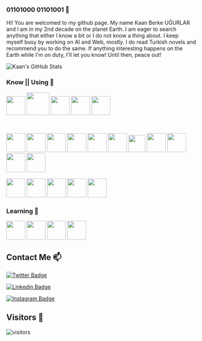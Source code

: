 ### 01101000 01101001 👋

Hi! You are welcomed to my github page. My name Kaan Berke UĞURLAR and I am in my 2nd decade on the planet Earth. I am eager to search anything that either I know a bit or I do not know a thing about. I keep myself busy by working on AI and Web, mostly. I do read Turkish novels and recommend you to do the same. If anything interesting happens on the Earth while I'm on duty, I'll let you know! Until then, peace out!

![Kaan's GitHub Stats](https://github-readme-stats.vercel.app/api?username=kaanberke&show_icons=true)


### Know || Using 🧠

<code><a href="https://www.python.org/" target="_blank"><img height="50" src="https://www.vectorlogo.zone/logos/python/python-ar21.svg"></a></code>
<code><a href="https://www.javascript.com/" target="_blank"><img height="60" src="https://cdn.worldvectorlogo.com/logos/javascript.svg"></a></code>
<code><a href="https://stackoverflow.com/" target="_blank"><img height="50" src="https://www.vectorlogo.zone/logos/stackoverflow/stackoverflow-ar21.svg"></a></code>
<code><a href="https://google.com/" target="_blank"><img height="50" src="https://www.vectorlogo.zone/logos/google/google-ar21.svg"></a></code>
<code><a href="https://www.gnu.org/software/bash/" target="_blank"><img height="50" src="https://www.vectorlogo.zone/logos/gnu_bash/gnu_bash-ar21.svg"></a></code>

<br>

<code><a href="https://www.djangoproject.com/" target="_blank"><img height="50" src="https://www.vectorlogo.zone/logos/djangoproject/djangoproject-ar21.svg"></a></code>
<code><a href="https://www.django-rest-framework.org/" target="_blank"><img height="50" src="https://files.realpython.com/media/djang-rest-framework-logo.37921ea75c09.png"></a></code>
<code><a href="https://www.numpy.org/" target="_blank"><img height="50" src="https://user-images.githubusercontent.com/50221806/86498193-96dbe380-bd39-11ea-8adf-35606778f6a9.png"></a></code>
<code><a href="https://pandas.pydata.org/" target="_blank"><img height="50" src="https://upload.wikimedia.org/wikipedia/commons/e/ed/Pandas_logo.svg"></a></code>
<code><a href="https://scikit-learn.org/" target="_blank"><img height="50" src="https://upload.wikimedia.org/wikipedia/commons/0/05/Scikit_learn_logo_small.svg"></a></code>
<code><a href="https://www.tensorflow.org/" target="_blank"><img height="50" src="https://www.vectorlogo.zone/logos/tensorflow/tensorflow-ar21.svg"></a></code>
<code><a href="https://keras.io/" target="_blank"><img height="45" src="https://keras.io/img/logo.png"></a></code>
<code><a href="https://www.opencv.org/" target="_blank"><img height="50" src="https://www.vectorlogo.zone/logos/opencv/opencv-ar21.svg"></a></code>
<code><a href="https://www.sqlite.org/index.html" target="_blank"><img height="50" src="https://www.vectorlogo.zone/logos/sqlite/sqlite-ar21.svg"></a></code>
<code><a href="https://www.postgresql.org/" target="_blank"><img height="50" src="https://www.vectorlogo.zone/logos/postgresql/postgresql-ar21.svg"></a></code> 
<code><a href="https://www.selenium.dev/" target="_blank"><img height="50" src="https://seeklogo.com/images/S/selenium-logo-DB9103D7CF-seeklogo.com.png"></a></code> 
<br>

<code><a href="https://www.vim.org/" target="_blank"><img height="50" src="https://www.vectorlogo.zone/logos/vim/vim-ar21.svg"></a></code> 
<code><a href="https://code.visualstudio.com" target="_blank"><img height="50" src="https://www.vectorlogo.zone/logos/visualstudio_code/visualstudio_code-ar21.svg"></a></code> 
<code><a href="https://www.jetbrains.com/" target="_blank"><img height="50" src="https://www.vectorlogo.zone/logos/jetbrains/jetbrains-ar21.svg"></a></code> 
<code><a href="https://www.jupyter.org/" target="_blank"><img height="50" src="https://www.vectorlogo.zone/logos/jupyter/jupyter-ar21.svg"></a></code>
<code><a href="https://git-scm.com/" target="_blank"><img height="50" src="https://www.vectorlogo.zone/logos/git-scm/git-scm-ar21.svg"></a></code>


### Learning 📖

<code><a href="https://pytorch.org/" target="_blank"><img height="50" src="https://www.vectorlogo.zone/logos/pytorch/pytorch-ar21.svg"></a></code>
<code><a href="https://fastapi.tiangolo.com/" target="_blank"><img height="50" src="https://fastapi.tiangolo.com/img/logo-margin/logo-teal.png"></a></code>
<code><a href="https://spark.apache.org/" target="_blank"><img height="50" src="https://www.vectorlogo.zone/logos/apache_spark/apache_spark-ar21.svg"></a></code>
<code><a href="https://aws.amazon.com/" target="_blank"><img height="50" src="https://www.vectorlogo.zone/logos/amazon_aws/amazon_aws-ar21.svg"></a></code>


## Contact Me 📫

[![Twitter Badge](https://img.shields.io/twitter/url?color=blue&label=Kaanberke&logo=twitter&style=for-the-badge&url=http%3A%2F%2Ftwitter.com%2Fkaanberkee)](https://www.twitter.com/kaanberkee/)

[![Linkedin Badge](https://img.shields.io/twitter/url?color=lightblue&label=Kaanberke&logo=linkedin&logoColor=lightblue&style=for-the-badge&url=https%3A%2F%2Fwww.linkedin.com%2Fin%2Fkaanberke)](https://www.linkedin.com/in/kaanberke/)

[![Instagram Badge](https://img.shields.io/twitter/url?color=purple&label=Kaanberkeugurlar&logo=instagram&logoColor=purple&style=for-the-badge&url=https%3A%2F%2Fwww.instagram.com%2Fkaanberkeugurlar)](https://instagram.com/kaanberkeugurlar/)

## Visitors 💬
 ![visitors](https://img.shields.io/badge/dynamic/json?color=informational&label=visitor%20count&query=value&url=https%3A%2F%2Fapi.countapi.xyz%2Fhit%2Fkaanberke.kaanberke%2Freadme)
